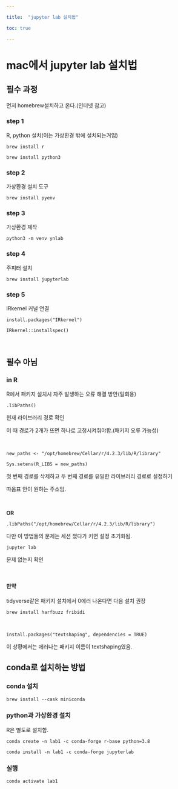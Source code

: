 ```yaml
---

title:  "jupyter lab 설치법"

toc: true

---
```


# mac에서 jupyter lab 설치법

## 필수 과정

먼저 homebrew설치하고 온다.(인터넷 참고)

### step 1
R, python 설치(이는 가상환경 밖에 설치되는거임)

```
brew install r

brew install python3
```

### step 2
가상환경 설치 도구

```
brew install pyenv
```

### step 3
가상환경 제작

```
python3 -m venv ynlab
```

### step 4
주피터 설치

```
brew install jupyterlab
```

### step 5
IRkernel 커널 연결

```
install.packages("IRkernel")

IRkernel::installspec()
```

<br>

## 필수 아님

### in R
R에서 패키지 설치시 자주 발생하는 오류 해결 방안(일회용)


```
.libPaths()
```
현재 라이브러리 경로 확인<br>

이 때 경로가 2개가 뜨면 하나로 고정시켜줘야함.(패키지 오류 가능성)<br>

<br>

```
new_paths <- "/opt/homebrew/Cellar/r/4.2.3/lib/R/library"

Sys.setenv(R_LIBS = new_paths)
```
첫 번째 경로를 삭제하고 두 번째 경로를 유일한 라이브러리 경로로 설정하기<br>

따옴표 안이 원하는 주소임.

<br>

**OR**

```
.libPaths("/opt/homebrew/Cellar/r/4.2.3/lib/R/library")
```

다만 이 방법들의 문제는 세션 껐다가 키면 설정 초기화됨.

```
jupyter lab
```
문제 없는지 확인

<br>

#### 만약

tidyverse같은 패키지 설치에서 0에러 나온다면 다음 설치 권장

```
brew install harfbuzz fribidi
```

<br>

```
install.packages("textshaping", dependencies = TRUE)
```

이 상황에서는 에러나는 패키지 이름이 textshaping였음.



## conda로 설치하는 방법


### conda 설치

```
brew install --cask miniconda
```

### python과 가상환경 설치
R은 별도로 설치함.<br>

```
conda create -n lab1 -c conda-forge r-base python=3.8
```


```
conda install -n lab1 -c conda-forge jupyterlab
```


### 실행


```
conda activate lab1
```

